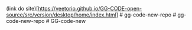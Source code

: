 (link do site)[https://veetorio.github.io/GG-CODE-open-source/src/version/desktop/home/index.html]
#   g g - c o d e - n e w - r e p o  
 #   g g - c o d e - n e w - r e p o  
 #   G G - c o d e - n e w  
 